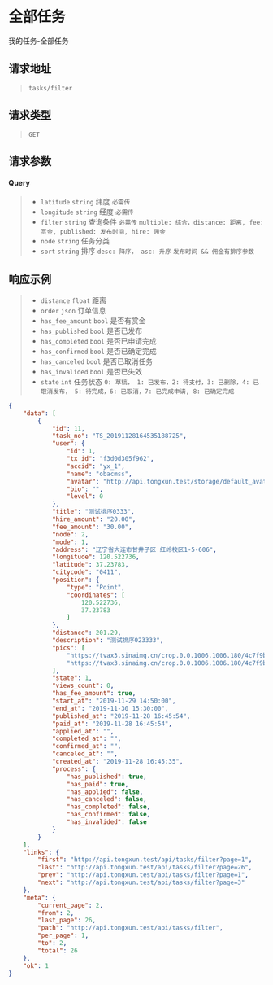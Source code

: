 # 全部任务

我的任务-全部任务

## 请求地址

> `tasks/filter`

## 请求类型

> `GET`

## 请求参数

#### Query

> - `latitude` `string` 纬度  `必需传`
> - `longitude` `string` 经度 `必需传`
> - `filter` `string` 查询条件 `必需传` `multiple: 综合，distance: 距离, fee: 赏金, published: 发布时间, hire: 佣金` 
> - `node` `string` 任务分类
> - `sort` `string` 排序 `desc: 降序， asc: 升序` `发布时间 && 佣金有排序参数`

## 响应示例

> - `distance` `float` 距离
> - `order` `json` 订单信息
> - `has_fee_amount` `bool` 是否有赏金
> - `has_published` `bool` 是否已发布
> - `has_completed` `bool` 是否已申请完成
> - `has_confirmed` `bool` 是否已确定完成
> - `has_canceled` `bool` 是否已取消任务
> - `has_invalided` `bool` 是否已失效
> - `state` `int` 任务状态 `0: 草稿， 1: 已发布，2: 待支付，3: 已删除，4: 已取消发布， 5: 待完成，6: 已取消，7: 已完成申请, 8: 已确定完成`

```json
{
    "data": [
        {
            "id": 11,
            "task_no": "TS_20191128164535188725",
            "user": {
                "id": 1,
                "tx_id": "f3d0d305f962",
                "accid": "yx_1",
                "name": "obacmss",
                "avatar": "http://api.tongxun.test/storage/default_avatars/pic_020.jpg",
                "bio": "",
                "level": 0
            },
            "title": "测试排序0333",
            "hire_amount": "20.00",
            "fee_amount": "30.00",
            "node": 2,
            "mode": 1,
            "address": "辽宁省大连市甘井子区 红岭校区1-5-606",
            "longitude": 120.522736,
            "latitude": 37.23783,
            "citycode": "0411",
            "position": {
                "type": "Point",
                "coordinates": [
                    120.522736,
                    37.23783
                ]
            },
            "distance": 201.29,
            "description": "测试排序023333",
            "pics": [
                "https://tvax3.sinaimg.cn/crop.0.0.1006.1006.180/4c7f9b17ly8fwpigg780qj20ry0ryabc.jpg",
                "https://tvax3.sinaimg.cn/crop.0.0.1006.1006.180/4c7f9b17ly8fwpigg780qj20ry0ryabc.jpg"
            ],
            "state": 1,
            "views_count": 0,
            "has_fee_amount": true,
            "start_at": "2019-11-29 14:50:00",
            "end_at": "2019-11-30 15:30:00",
            "published_at": "2019-11-28 16:45:54",
            "paid_at": "2019-11-28 16:45:54",
            "applied_at": "",
            "completed_at": "",
            "confirmed_at": "",
            "canceled_at": "",
            "created_at": "2019-11-28 16:45:35",
            "process": {
                "has_published": true,
                "has_paid": true,
                "has_applied": false,
                "has_canceled": false,
                "has_completed": false,
                "has_confirmed": false,
                "has_invalided": false
            }
        }
    ],
    "links": {
        "first": "http://api.tongxun.test/api/tasks/filter?page=1",
        "last": "http://api.tongxun.test/api/tasks/filter?page=26",
        "prev": "http://api.tongxun.test/api/tasks/filter?page=1",
        "next": "http://api.tongxun.test/api/tasks/filter?page=3"
    },
    "meta": {
        "current_page": 2,
        "from": 2,
        "last_page": 26,
        "path": "http://api.tongxun.test/api/tasks/filter",
        "per_page": 1,
        "to": 2,
        "total": 26
    },
    "ok": 1
}
```
